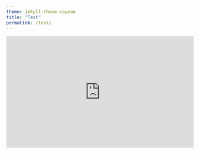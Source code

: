 ```yaml
---
theme: jekyll-theme-cayman
title: "Test"
permalink: /test/
---
```


<iframe id="igraph" scrolling="no" style="border:none;" seamless="seamless" src="https://github.com/zecellomaster/tprdatarepo/blob/main/Season%20Table.html" height="300" width="100%"></iframe>
